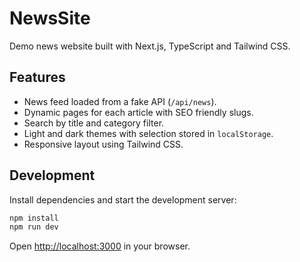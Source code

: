 # NewsSite
 
Demo news website built with Next.js, TypeScript and Tailwind CSS.
 
## Features
 
- News feed loaded from a fake API (`/api/news`).
- Dynamic pages for each article with SEO friendly slugs.
- Search by title and category filter.
- Light and dark themes with selection stored in `localStorage`.
- Responsive layout using Tailwind CSS.
 

## Development
 

Install dependencies and start the development server:
 
```bash
npm install
npm run dev
```
 
Open <http://localhost:3000> in your browser.

